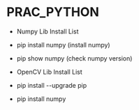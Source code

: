 # PRAC_PYTHON

- Numpy Lib Install List
- pip install numpy (install numpy)
- pip show numpy (check numpy version)

- OpenCV Lib Install List
- pip install --upgrade pip
- pip install numpy

